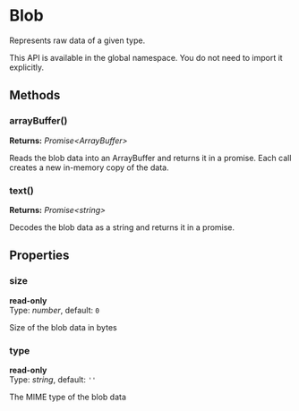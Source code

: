 ---
---
# Blob

Represents raw data of a given type.

This API is available in the global namespace. You do not need to import it explicitly.

## Methods

### arrayBuffer()


**Returns:** *Promise&lt;ArrayBuffer&gt;*

Reads the blob data into an ArrayBuffer and returns it in a promise. Each call creates a new in-memory copy of the data.

### text()


**Returns:** *Promise&lt;string&gt;*

Decodes the blob data as a string and returns it in a promise.


## Properties

### size


**read-only**<br/>
Type: *number*, default: `0`

Size of the blob data in bytes

### type


**read-only**<br/>
Type: *string*, default: `''`

The MIME type of the blob data

